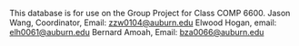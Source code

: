 This database is for use on the Group Project for Class COMP 6600.
Jason Wang, Coordinator, Email: zzw0104@auburn.edu
Elwood Hogan, email: elh0061@auburn.edu
Bernard Amoah, Email: bza0066@auburn.edu
